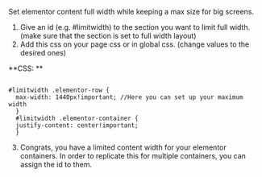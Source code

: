Set elementor content full width while keeping a max size for big screens. 

1. Give an id (e.g. #limitwidth) to the section you want to limit full width. (make sure that the section is set to full width layout)
2. Add this css on your page css or in global css. (change values to the desired ones)

**CSS:
**

```

#limitwidth .elementor-row {
  max-width: 1440px!important; //Here you can set up your maximum width
  }
  #limitwidth .elementor-container {
  justify-content: center!important; 
  }
```

3. Congrats, you have a limited content width for your elementor containers. 
In order to replicate this for multiple containers, you can assign the id to them.
